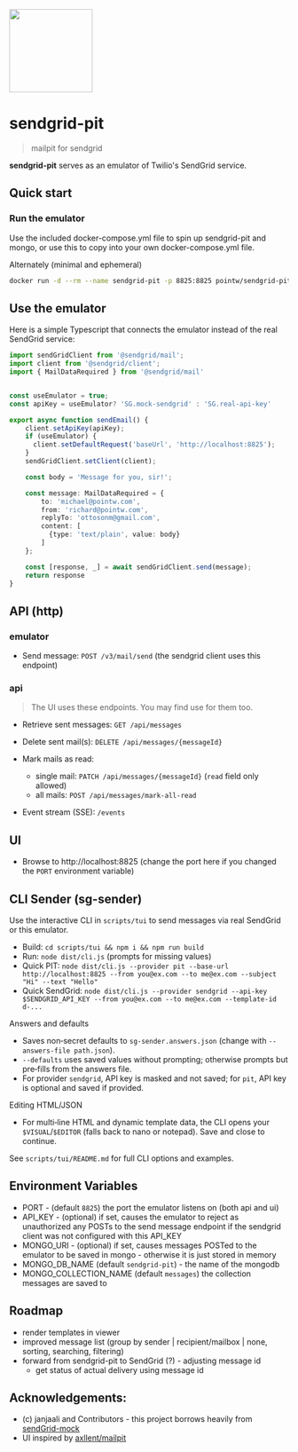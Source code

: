 <img src="https://www.pointw.com/img/sendgrid-pit-logo.svg" width="150px">

# sendgrid-pit
> mailpit for sendgrid

**sendgrid-pit** serves as an emulator of Twilio's SendGrid service.

## Quick start


### Run the emulator

Use the included docker-compose.yml file to spin up sendgrid-pit and mongo, or use this to copy into your own docker-compose.yml file.

Alternately (minimal and ephemeral)
```bash
docker run -d --rm --name sendgrid-pit -p 8825:8825 pointw/sendgrid-pit
```

## Use the emulator
Here is a simple Typescript that connects the emulator instead of the real SendGrid service:


```Typescript
import sendGridClient from '@sendgrid/mail';
import client from '@sendgrid/client';
import { MailDataRequired } from '@sendgrid/mail'


const useEmulator = true;
const apiKey = useEmulator? 'SG.mock-sendgrid' : 'SG.real-api-key'

export async function sendEmail() {
    client.setApiKey(apiKey);
    if (useEmulator) {
      client.setDefaultRequest('baseUrl', 'http://localhost:8825');
    }
    sendGridClient.setClient(client);

    const body = 'Message for you, sir!';

    const message: MailDataRequired = {
        to: 'michael@pointw.com',
        from: 'richard@pointw.com',
        replyTo: 'ottosonm@gmail.com',
        content: [
          {type: 'text/plain', value: body}
        ]
    };

    const [response, _] = await sendGridClient.send(message);
    return response
}
```


## API (http)

### emulator

* Send message: `POST /v3/mail/send` (the sendgrid client uses this endpoint)

### api
> The UI uses these endpoints.  You may find use for them too.

* Retrieve sent messages: `GET /api/messages`

* Delete sent mail(s): `DELETE /api/messages/{messageId}`

* Mark mails as read:
  * single mail: `PATCH /api/messages/{messageId}`  (`read` field only allowed)
  * all mails:  `POST /api/messages/mark-all-read`

* Event stream (SSE): `/events`

## UI

* Browse to http://localhost:8825 (change the port here if you changed the `PORT` environment variable)

## CLI Sender (sg-sender)

Use the interactive CLI in `scripts/tui` to send messages via real SendGrid or this emulator.

- Build: `cd scripts/tui && npm i && npm run build`
- Run: `node dist/cli.js` (prompts for missing values)
- Quick PIT: `node dist/cli.js --provider pit --base-url http://localhost:8825 --from you@ex.com --to me@ex.com --subject "Hi" --text "Hello"`
- Quick SendGrid: `node dist/cli.js --provider sendgrid --api-key $SENDGRID_API_KEY --from you@ex.com --to me@ex.com --template-id d-...`

Answers and defaults
- Saves non‑secret defaults to `sg-sender.answers.json` (change with `--answers-file path.json`).
- `--defaults` uses saved values without prompting; otherwise prompts but pre‑fills from the answers file.
- For provider `sendgrid`, API key is masked and not saved; for `pit`, API key is optional and saved if provided.

Editing HTML/JSON
- For multi‑line HTML and dynamic template data, the CLI opens your `$VISUAL`/`$EDITOR` (falls back to nano or notepad). Save and close to continue.

See `scripts/tui/README.md` for full CLI options and examples.

## Environment Variables

* PORT - (default `8825`) the port the emulator listens on (both api and ui)
* API_KEY - (optional) if set, causes the emulator to reject as unauthorized any POSTs to the send message endpoint if the sendgrid client was not configured with this API_KEY
* MONGO_URI - (optional) if set, causes messages POSTed to the emulator to be saved in mongo - otherwise it is just stored in memory
* MONGO_DB_NAME (default `sendgrid-pit`) - the name of the mongodb
* MONGO_COLLECTION_NAME (default `messages`) the collection messages are saved to


## Roadmap
* render templates in viewer
* improved message list (group by sender | recipient/mailbox | none, sorting, searching, filtering)
* forward from sendgrid-pit to SendGrid (?) - adjusting message id
  * get status of actual delivery using message id


## Acknowledgements:  
* (c) janjaali and Contributors - this project borrows heavily from [sendGrid-mock](https://github.com/janjaali/sendGrid-mock)
* UI inspired by [axllent/mailpit](https://github.com/axllent/mailpit)
